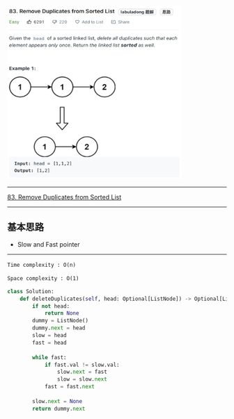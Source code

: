 <img src="2022-11-22-20-30-38.png" width="400" height="400"/>

___
[83. Remove Duplicates from Sorted List](https://leetcode.com/problems/remove-duplicates-from-sorted-list/)
___


## 基本思路
* Slow and Fast pointer

___

`Time complexity : O(n)`

`Space complexity : O(1)`
```python
class Solution:
    def deleteDuplicates(self, head: Optional[ListNode]) -> Optional[ListNode]:
        if not head:
            return None
        dummy = ListNode()
        dummy.next = head
        slow = head
        fast = head
        
        while fast:
            if fast.val != slow.val:
                slow.next = fast
                slow = slow.next
            fast = fast.next
        
        slow.next = None
        return dummy.next
```